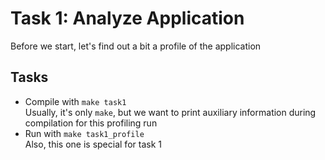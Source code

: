 # Task 1: Analyze Application

Before we start, let's find out a bit a profile of the application

## Tasks

* Compile with `make task1`  
Usually, it's only `make`, but we want to print auxiliary information during compilation for this profiling run
* Run with `make task1_profile`  
Also, this one is special for task 1
